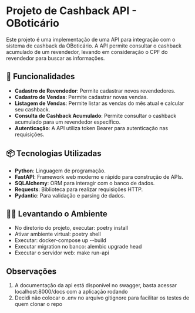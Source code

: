 # Projeto de Cashback API - OBoticário

Este projeto é uma implementação de uma API para integração com o sistema de cashback da OBoticário. A API permite consultar o cashback acumulado de um revendedor, levando em consideração o CPF do revendedor para buscar as informações.

## 🚀 Funcionalidades

- **Cadastro de Revendedor**: Permite cadastrar novos revendedores.
- **Cadastro de Vendas**: Permite cadastrar novas vendas.
- **Listagem de Vendas**: Permite listar as vendas do mês atual e calcular seu cashback.
- **Consulta de Cashback Acumulado**: Permite consultar o cashback acumulado para um revendedor específico.
- **Autenticação**: A API utiliza token Bearer para autenticação nas requisições.

## 📦 Tecnologias Utilizadas

- **Python**: Linguagem de programação.
- **FastAPI**: Framework web moderno e rápido para construção de APIs.
- **SQLAlchemy**: ORM para interagir com o banco de dados.
- **Requests**: Biblioteca para realizar requisições HTTP.
- **Pydantic**: Para validação e parsing de dados.

## 🧑‍💻  Levantando o Ambiente

- No diretorio do projeto, executar: poetry install
- Ativar ambiente virtual: poetry shell
- Executar: docker-compose up --build
- Executar migration no banco: alembic upgrade head
- Executar o servidor web: make run-api

## Observações
1. A documentação da api está disponível no swagger, basta acessar localhost:8000/docs com a aplicação rodando
2. Decidi não colocar o .env no arquivo gitignore para facilitar os testes de quem clonar o repo

